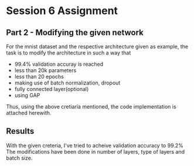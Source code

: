 # Session 6 Assignment

## Part 2 - Modifying the given network

For the mnist dataset and the respective architecture given as example, the task is to modify the architecture in such a way that
- 99.4% validation accuray is reached
- less than 20k parameters
- less than 20 epochs
- making use of batch normalization, dropout
- fully connected layer(optional)
- using GAP

Thus, using the above cretiaria mentioned, the code implementation is attached herewith.

## Results
With the given creteria, I've tried to acheive validation accuracy to 99.2%
The modifications have been done in number of layers, type of layers and batch size.